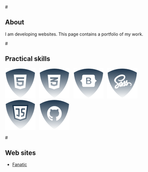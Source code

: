 #<h2>About</h2>

I am developing websites. This page contains a portfolio of my work.

#<h2>Practical skills</h2>
![html5](./img/html.svg) &nbsp;
![css](./img/css.svg) &nbsp;
![Botstrap](./img/bootstrap.svg) &nbsp;
![Sass](./img/sass.svg) &nbsp;
![JS](./img/js.svg) &nbsp;
![Github](./img/github.svg) &nbsp;
<!--
![ReactJS](./img/reactjs.svg) &nbsp;
![NodeJS](./img/nodejs.svg) &nbsp;

-->

#<h2>Web sites</h2>
<ul>
  <li><a href="https://github.com/JSDID/Fanatic">Fanatic</a></li>
</ul>

